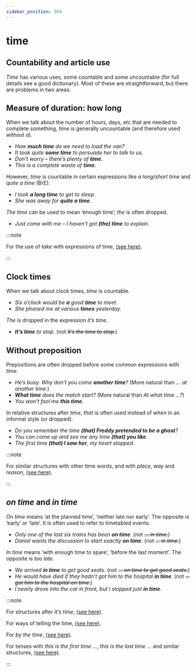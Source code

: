 ```yaml
---
sidebar_position: 364
---
```


# time

## Countability and article use

*Time* has various uses, some countable and some uncountable (for full details see a good dictionary). Most of these are straightforward, but there are problems in two areas:

## Measure of duration: how long

When we talk about the number of hours, days, etc that are needed to complete something, *time* is generally uncountable (and therefore used without *a*).

- *How **much time** do we need to load the van?*
- *It took quite **some time** to persuade her to talk to us.*
- *Don’t worry – there’s plenty of **time**.*
- *This is a complete waste of **time**.*

However, *time* is countable in certain expressions like *a long/short time* and *quite a time* (BrE).

- *I took **a long time** to get to sleep.*
- *She was away for **quite a time**.*

*The time* can be used to mean ‘enough time’; *the* is often dropped.

- *Just come with me – I haven’t got **(the) time** to explain.*

:::note

For the use of *take* with expressions of time, [(see here)](./take-time).

:::

## Clock times

When we talk about clock times, *time* is countable.

- *Six o’clock would be **a** good **time** to meet.*
- *She phoned me at various **times** yesterday.*

*The* is dropped in the expression *it’s time*.

- ***It’s time** to stop.* (not *~~It’s the time to stop.~~*)

## Without preposition

Prepositions are often dropped before some common expressions with *time*.

- *He’s busy. Why don’t you come **another time**?* (More natural than *… at another time.*)
- ***What time** does the match start?* (More natural than *At what time …?*)
- *You won’t fool me **this time**.*

In relative structures after *time*, *that* is often used instead of *when* in an informal style (or dropped).

- *Do you remember the time **(that) Freddy pretended to be a ghost**?*
- *You can come up and see me any time **(that) you like**.*
- *The first time **(that) I saw her**, my heart stopped.*

:::note

For similar structures with other time words, and with *place*, *way* and *reason*, [(see here)](./../../grammar/relative-clauses/relatives-advanced-points#when-where-etc-replaced-by-that-or-dropped).

:::

## *on time* and *in time*

*On time* means ‘at the planned time’, ‘neither late nor early’. The opposite is ‘early’ or ‘late’. It is often used to refer to timetabled events.

- *Only one of the last six trains has been **on time**.* (not *~~… in time.~~*)
- *Daniel wants the discussion to start exactly **on time**.* (not *~~… in time.~~*)

*In time* means ‘with enough time to spare’, ‘before the last moment’. The opposite is *too late*.

- *We arrived **in time** to get good seats.* (not *~~… on time to get good seats.~~*)
- *He would have died if they hadn’t got him to the hospital **in time**.* (not *~~… got him to the hospital on time.~~*)
- *I nearly drove into the car in front, but I stopped just **in time**.*

:::note

For structures after *It’s time*, [(see here)](./it-s-time).

For ways of telling the time, [(see here)](./../vocabulary-areas/telling-the-time).

For *by the time*, [(see here)](./by-time).

For tenses with *this is the first time …*, *this is the last time …* and similar structures, [(see here)](./../../grammar/past-and-perfect-tenses/this-is-the-first-last-etc).

:::
